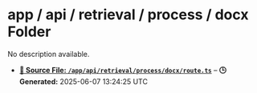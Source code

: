 # app / api / retrieval / process / docx Folder

No description available.

- **[**📄 Source File:** `/app/api/retrieval/process/docx/route.ts`](route.ts.md)** – **🕒 Generated:** 2025-06-07 13:24:25 UTC